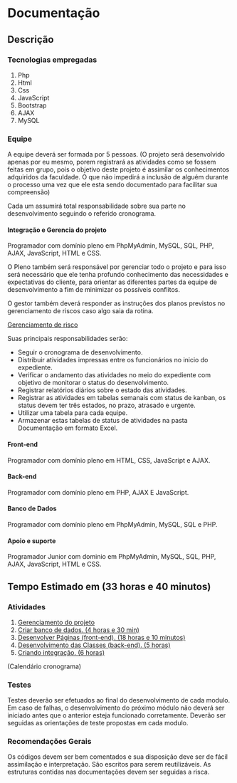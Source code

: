 # Documentação

## Descrição

### Tecnologias empregadas

1. Php
2. Html
3. Css
4. JavaScript
6. Bootstrap
7. AJAX
8. MySQL

### Equipe

A equipe deverá ser formada por 5 pessoas. (O projeto será desenvolvido apenas por eu mesmo, porem registrará as atividades como se fossem feitas em grupo, pois o objetivo deste projeto é assimilar os conhecimentos adquiridos da faculdade. O que não impedirá a inclusão de alguém durante o processo uma vez que ele esta sendo documentado para facilitar sua compreensão)

Cada um assumirá total responsabilidade sobre sua parte no desenvolvimento seguindo o referido cronograma.

#### Integração e Gerencia do projeto

Programador com domínio pleno em PhpMyAdmin, MySQL, SQL, PHP, AJAX, JavaScript, HTML e CSS. 

O Pleno também será responsável por gerenciar todo o projeto e para isso será necessário que ele tenha profundo conhecimento das necessidades e expectativas do cliente, para orientar as diferentes partes da equipe de desenvolvimento a fim de minimizar os possíveis conflitos.

O gestor também deverá responder as instruções dos planos previstos no gerenciamento de riscos caso algo saia da rotina.

[Gerenciamento de risco](https://github.com/RodBrowning/Projeto-integrador-ads3/blob/master/Documenta%C3%A7%C3%A3o/gerenciamento_risco.md)

Suas principais responsabilidades serão: 

* Seguir o cronograma de desenvolvimento.
* Distribuir atividades impressas entre os funcionários no inicio do expediente.
* Verificar o andamento das atividades no meio do expediente com objetivo de monitorar o status do desenvolvimento.
* Registrar relatórios diários sobre o estado das atividades.
* Registrar as atividades em tabelas semanais com status de kanban, os status devem ter três estados, no prazo, atrasado e urgente.
* Utilizar uma tabela para cada equipe.
* Armazenar estas tabelas de status de atividades na pasta Documentação em formato Excel.

#### Front-end

Programador com domínio pleno em HTML, CSS, JavaScript e AJAX.

#### Back-end

Programador com domínio pleno em PHP, AJAX E JavaScript.

#### Banco de Dados

Programador com domínio pleno em PhpMyAdmin, MySQL, SQL e PHP.

#### Apoio e suporte

Programador Junior com dominio em PhpMyAdmin, MySQL, SQL, PHP, AJAX, JavaScript, HTML e CSS. 


## Tempo Estimado em (33 horas e 40 minutos)


### Atividades

1. [Gerenciamento do projeto](https://github.com/RodBrowning/Projeto-integrador-ads3/blob/master/Documenta%C3%A7%C3%A3o/gerenciamento_do_projeto.md)
1. [Criar banco de dados. (4 horas e 30 min)](https://github.com/RodBrowning/Projeto-integrador-ads3/tree/master/Documenta%C3%A7%C3%A3o/banco_dados)
2. [Desenvolver Páginas (front-end). (18 horas e 10 minutos)](https://github.com/RodBrowning/Projeto-integrador-ads3/tree/master/Documenta%C3%A7%C3%A3o/front_end)
3. [Desenvolvimento das Classes (back-end). (5 horas)](https://github.com/RodBrowning/Projeto-integrador-ads3/tree/master/Documenta%C3%A7%C3%A3o/back_end)
4. [Criando integração. (6 horas)](https://github.com/RodBrowning/Projeto-integrador-ads3/tree/master/Documenta%C3%A7%C3%A3o/integracao)

(Calendário cronograma)

### Testes

Testes deverão ser efetuados ao final do desenvolvimento de cada modulo.
Em caso de falhas, o desenvolvimento do próximo módulo não deverá ser iniciado antes que o anterior esteja funcionado corretamente.
Deverão ser seguidas as orientações de teste propostas em cada modulo.

### Recomendações Gerais 

Os códigos devem ser bem comentados e sua disposição deve ser de fácil assimilação e interpretação.
São escritos para serem reutilizáveis. As estruturas contidas nas documentações devem ser seguidas a risca.
